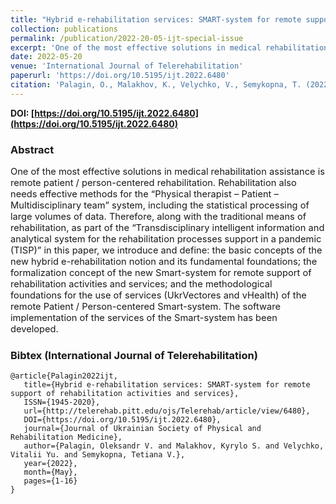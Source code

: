 ```yaml
---
title: "Hybrid e-rehabilitation services: SMART-system for remote support of rehabilitation activities and services"
collection: publications
permalink: /publication/2022-20-05-ijt-special-issue
excerpt: 'One of the most effective solutions in medical rehabilitation assistance is remote patient / person-centered rehabilitation. Rehabilitation also needs effective methods for the “Physical therapist – Patient – Multidisciplinary team” system, including the statistical processing of large volumes of data. Therefore, along with the traditional means of rehabilitation, as part of the “Transdisciplinary intelligent information and analytical system for the rehabilitation processes support in a pandemic (TISP)” in this paper, we introduce and define: the basic concepts of the new hybrid e-rehabilitation notion and its fundamental foundations; the formalization concept of the new Smart-system for remote support of rehabilitation activities and services; and the methodological foundations for the use of services (UkrVectores and vHealth) of the remote Patient / Person-centered Smart-system. The software implementation of the services of the Smart-system has been developed.'
date: 2022-05-20
venue: 'International Journal of Telerehabilitation'
paperurl: 'https://doi.org/10.5195/ijt.2022.6480'
citation: 'Palagin, O., Malakhov, K., Velychko, V., Semykopna, T. (2022). Hybrid e-rehabilitation services: SMART-system for remote support of rehabilitation activities and services. <i>International Journal of Telerehabilitation, Special Issue: Research Status Report – Ukraine</i> , 1-16.'
---
```


**DOI: [https://doi.org/10.5195/ijt.2022.6480](https://doi.org/10.5195/ijt.2022.6480)**

### Abstract
<p style="font-size:11pt">
One of the most effective solutions in medical rehabilitation assistance is remote patient / person-centered rehabilitation. Rehabilitation also needs effective methods for the “Physical therapist – Patient – Multidisciplinary team” system, including the statistical processing of large volumes of data. Therefore, along with the traditional means of rehabilitation, as part of the “Transdisciplinary intelligent information and analytical system for the rehabilitation processes support in a pandemic (TISP)” in this paper, we introduce and define: the basic concepts of the new hybrid e-rehabilitation notion and its fundamental foundations; the formalization concept of the new Smart-system for remote support of rehabilitation activities and services; and the methodological foundations for the use of services (UkrVectores and vHealth) of the remote Patient / Person-centered Smart-system. The software implementation of the services of the Smart-system has been developed.
</p>

### Bibtex (International Journal of Telerehabilitation)

```
@article{Palagin2022ijt,
   title={Hybrid e-rehabilitation services: SMART-system for remote support of rehabilitation activities and services},
   ISSN={1945-2020},
   url={http://telerehab.pitt.edu/ojs/Telerehab/article/view/6480},
   DOI={https://doi.org/10.5195/ijt.2022.6480},
   journal={Journal of Ukrainian Society of Physical and Rehabilitation Medicine},
   author={Palagin, Oleksandr V. and Malakhov, Kyrylo S. and Velychko, Vitalii Yu. and Semykopna, Tetiana V.},
   year={2022},
   month={May},
   pages={1-16}
}
```